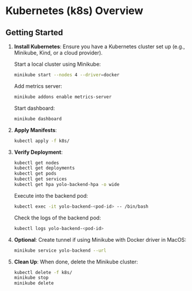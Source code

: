 # Kubernetes (k8s) Overview

## Getting Started

1. **Install Kubernetes**: Ensure you have a Kubernetes cluster set up (e.g., Minikube, Kind, or a cloud provider).

    Start a local cluster using Minikube:

    ```bash
    minikube start --nodes 4 --driver=docker
    ```

    Add metrics server:

    ```bash
    minikube addons enable metrics-server
    ```

    Start dashboard:

    ```bash
    minikube dashboard
    ```
    
2. **Apply Manifests**:

    ```bash
    kubectl apply -f k8s/
    ```

3. **Verify Deployment**:

    ```bash
    kubectl get nodes
    kubectl get deployments
    kubectl get pods
    kubectl get services
    kubectl get hpa yolo-backend-hpa -o wide
    ```

    Execute into the backend pod:

    ```bash
    kubectl exec -it yolo-backend-<pod-id> -- /bin/bash
    ```

    Check the logs of the backend pod:

    ```bash
    kubectl logs yolo-backend-<pod-id>
    ```

4. **Optional**: Create tunnel if using Minikube with Docker driver in MacOS:

    ```bash
    minikube service yolo-backend --url
    ```

5. **Clean Up**: When done, delete the Minikube cluster:

    ```bash
    kubectl delete -f k8s/
    minikube stop
    minikube delete
    ```
